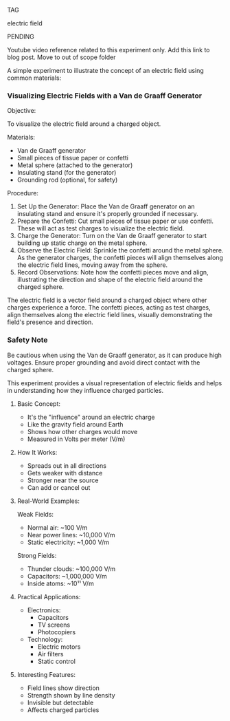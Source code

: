 TAG

electric field

PENDING

Youtube video reference related to this experiment only. 
Add this link to blog post.
Move to out of scope folder


A simple experiment to illustrate the concept of an electric field using common materials:

### Visualizing Electric Fields with a Van de Graaff Generator

Objective:

To visualize the electric field around a charged object.

Materials:

- Van de Graaff generator
- Small pieces of tissue paper or confetti
- Metal sphere (attached to the generator)
- Insulating stand (for the generator)
- Grounding rod (optional, for safety)

Procedure:

1. Set Up the Generator: Place the Van de Graaff generator on an insulating stand and ensure it's properly grounded if necessary.
2. Prepare the Confetti: Cut small pieces of tissue paper or use confetti. These will act as test charges to visualize the electric field.
3. Charge the Generator: Turn on the Van de Graaff generator to start building up static charge on the metal sphere.
4. Observe the Electric Field: Sprinkle the confetti around the metal sphere. As the generator charges, the confetti pieces will align themselves along the electric field lines, moving away from the sphere.
5. Record Observations: Note how the confetti pieces move and align, illustrating the direction and shape of the electric field around the charged sphere.

The electric field is a vector field around a charged object where other charges experience a force. The confetti pieces, acting as test charges, align themselves along the electric field lines, visually demonstrating the field's presence and direction.

### Safety Note

Be cautious when using the Van de Graaff generator, as it can produce high voltages. Ensure proper grounding and avoid direct contact with the charged sphere.

This experiment provides a visual representation of electric fields and helps in understanding how they influence charged particles.

1. Basic Concept:

   - It's the "influence" around an electric charge
   - Like the gravity field around Earth
   - Shows how other charges would move
   - Measured in Volts per meter (V/m)

2. How It Works:

   - Spreads out in all directions
   - Gets weaker with distance
   - Stronger near the source
   - Can add or cancel out

3. Real-World Examples:

   Weak Fields:

   - Normal air: ~100 V/m
   - Near power lines: ~10,000 V/m
   - Static electricity: ~1,000 V/m

   Strong Fields:

   - Thunder clouds: ~100,000 V/m
   - Capacitors: ~1,000,000 V/m
   - Inside atoms: ~10¹¹ V/m

4. Practical Applications:

   - Electronics:
     * Capacitors
     * TV screens
     * Photocopiers
   - Technology:
     * Electric motors
     * Air filters
     * Static control

5. Interesting Features:
   - Field lines show direction
   - Strength shown by line density
   - Invisible but detectable
   - Affects charged particles
